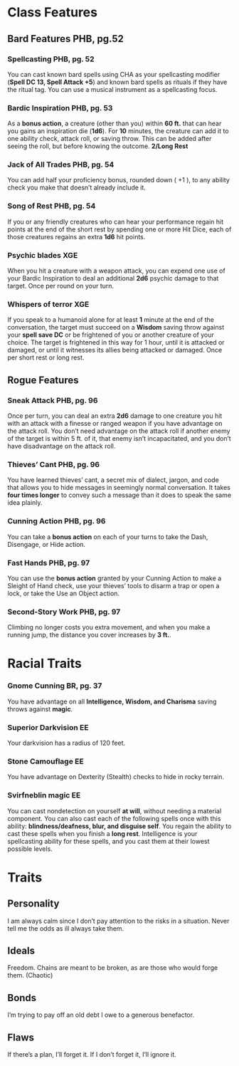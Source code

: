 # Class Features

## Bard Features PHB, pg.52

### Spellcasting PHB, pg. 52

You can cast known bard spells using CHA as your spellcasting modifier (**Spell DC 13, Spell Attack +5**) and known bard spells as rituals if they have the ritual tag. You can use a musical instrument as a spellcasting focus.

### Bardic Inspiration PHB, pg. 53

As a **bonus action**, a creature (other than you) within **60 ft.** that can hear you gains an inspiration die (**1d6**). For **10** minutes, the creature can add it to one ability check, attack roll, or saving throw. This can be added after seeing the roll, but before knowing the outcome. **2/Long Rest**

### Jack of All Trades PHB, pg. 54

You can add half your proficiency bonus, rounded down ( +1 ), to any ability check you make that doesn’t already include it.

### Song of Rest PHB, pg. 54

If you or any friendly creatures who can hear your performance regain hit points at the end of the short rest by spending one or more Hit Dice, each of those creatures regains an extra **1d6** hit points.

### Psychic blades XGE

When you hit a creature with a weapon attack, you can expend one use of your Bardic Inspiration to deal an additional **2d6** psychic damage to that target. Once per round on your turn.

### Whispers of terror XGE

If you speak to a humanoid alone for at least **1** minute at the end of the conversation, the target must succeed on a **Wisdom** saving throw against your **spell save DC** or be frightened of you or another creature of your choice. The target is frightened in this way for 1 hour, until it is attacked or damaged, or until it witnesses its allies being attacked or damaged.
Once per short rest or long rest.

## Rogue Features

### Sneak Attack PHB, pg. 96

Once per turn, you can deal an extra **2d6** damage to one creature you hit with an attack with a finesse or ranged weapon if you have advantage on the attack roll. You don’t need advantage on the attack roll if another enemy of the target is within 5 ft. of it, that enemy isn’t incapacitated, and you don’t have disadvantage on the attack roll.

### Thieves’ Cant PHB, pg. 96

You have learned thieves’ cant, a secret mix of dialect, jargon, and code that allows you to hide messages in seemingly normal conversation. It takes **four times longer** to convey such a message than it does to speak the same idea plainly.

### Cunning Action PHB, pg. 96

You can take a **bonus action** on each of your turns to take the Dash, Disengage, or Hide action.

### Fast Hands PHB, pg. 97

You can use the **bonus action** granted by your Cunning Action to make a Sleight of Hand check, use your thieves’ tools to disarm a trap or open a lock, or take the Use an Object action.

### Second-Story Work PHB, pg. 97

Climbing no longer costs you extra movement, and when you make a running jump, the distance you cover increases by **3 ft.**.

# Racial Traits

### Gnome Cunning BR, pg. 37

You have advantage on all **Intelligence, Wisdom, and Charisma** saving throws against **magic**.

### Superior Darkvision EE

Your darkvision has a radius of 120 feet.

### Stone Camouflage EE

You have advantage on Dexterity (Stealth) checks to hide in rocky terrain.

### Svirfneblin magic EE

You can cast nondetection on yourself **at will**, without needing a material component. You can also cast each of the following spells once with this ability: **blindness/deafness, blur, and disguise self**. You regain the ability to cast these spells when you finish a **long rest**.
Intelligence is your spellcasting ability for these spells, and you cast them at their lowest possible levels.

# Traits

## Personality

I am always calm since I don’t pay attention to the risks in a situation. Never tell me the odds as ill always take them.

## Ideals

Freedom. Chains are meant to be broken, as are those who would forge them. (Chaotic)

## Bonds

I’m trying to pay off an old debt I owe to a generous benefactor.

## Flaws

If there’s a plan, I’ll forget it. If I don’t forget it, I’ll ignore it.
